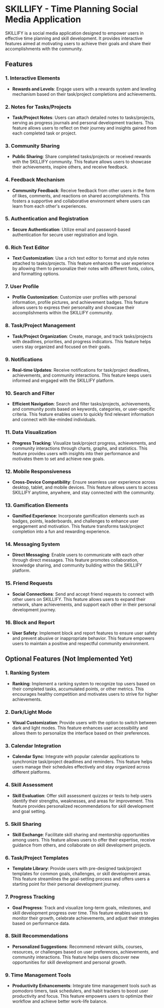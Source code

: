 # SKILLIFY - Time Planning Social Media Application

SKILLIFY is a social media application designed to empower users in effective time planning and skill development. It provides interactive features aimed at motivating users to achieve their goals and share their accomplishments with the community.

## Features

### 1. Interactive Elements
- **Rewards and Levels**: Engage users with a rewards system and leveling mechanism based on their task/project completions and achievements.

### 2. Notes for Tasks/Projects
- **Task/Project Notes**: Users can attach detailed notes to tasks/projects, serving as progress journals and personal development trackers. This feature allows users to reflect on their journey and insights gained from each completed task or project.

### 3. Community Sharing
- **Public Sharing**: Share completed tasks/projects or received rewards with the SKILLIFY community. This feature allows users to showcase their achievements, inspire others, and receive feedback.

### 4. Feedback Mechanism
- **Community Feedback**: Receive feedback from other users in the form of likes, comments, and reactions on shared accomplishments. This fosters a supportive and collaborative environment where users can learn from each other's experiences.

### 5. Authentication and Registration
- **Secure Authentication**: Utilize email and password-based authentication for secure user registration and login.

### 6. Rich Text Editor
- **Text Customization**: Use a rich text editor to format and style notes attached to tasks/projects. This feature enhances the user experience by allowing them to personalize their notes with different fonts, colors, and formatting options.

### 7. User Profile
- **Profile Customization**: Customize user profiles with personal information, profile pictures, and achievement badges. This feature allows users to express their personality and showcase their accomplishments within the SKILLIFY community.

### 8. Task/Project Management
- **Task/Project Organization**: Create, manage, and track tasks/projects with deadlines, priorities, and progress indicators. This feature helps users stay organized and focused on their goals.

### 9. Notifications
- **Real-time Updates**: Receive notifications for task/project deadlines, achievements, and community interactions. This feature keeps users informed and engaged with the SKILLIFY platform.

### 10. Search and Filter
- **Efficient Navigation**: Search and filter tasks/projects, achievements, and community posts based on keywords, categories, or user-specific criteria. This feature enables users to quickly find relevant information and connect with like-minded individuals.

### 11. Data Visualization
- **Progress Tracking**: Visualize task/project progress, achievements, and community interactions through charts, graphs, and statistics. This feature provides users with insights into their performance and motivates them to set and achieve new goals.

### 12. Mobile Responsiveness
- **Cross-Device Compatibility**: Ensure seamless user experience across desktop, tablet, and mobile devices. This feature allows users to access SKILLIFY anytime, anywhere, and stay connected with the community.

### 13. Gamification Elements
- **Gamified Experience**: Incorporate gamification elements such as badges, points, leaderboards, and challenges to enhance user engagement and motivation. This feature transforms task/project completion into a fun and rewarding experience.

### 14. Messaging System
- **Direct Messaging**: Enable users to communicate with each other through direct messages. This feature promotes collaboration, knowledge sharing, and community building within the SKILLIFY platform.

### 15. Friend Requests
- **Social Connections**: Send and accept friend requests to connect with other users on SKILLIFY. This feature allows users to expand their network, share achievements, and support each other in their personal development journey.

### 16. Block and Report
- **User Safety**: Implement block and report features to ensure user safety and prevent abusive or inappropriate behavior. This feature empowers users to maintain a positive and respectful community environment.


## Optional Features (Not Implemented Yet)

### 1. Ranking System
- **Ranking**: Implement a ranking system to recognize top users based on their completed tasks, accumulated points, or other metrics. This encourages healthy competition and motivates users to strive for higher achievements.

### 2. Dark/Light Mode
- **Visual Customization**: Provide users with the option to switch between dark and light modes. This feature enhances user accessibility and allows them to personalize the interface based on their preferences.

### 3. Calendar Integration
- **Calendar Sync**: Integrate with popular calendar applications to synchronize task/project deadlines and reminders. This feature helps users manage their schedules effectively and stay organized across different platforms.

### 4. Skill Assessment
- **Skill Evaluation**: Offer skill assessment quizzes or tests to help users identify their strengths, weaknesses, and areas for improvement. This feature provides personalized recommendations for skill development and goal setting.

### 5. Skill Sharing
- **Skill Exchange**: Facilitate skill sharing and mentorship opportunities among users. This feature allows users to offer their expertise, receive guidance from others, and collaborate on skill development projects.

### 6. Task/Project Templates
- **Template Library**: Provide users with pre-designed task/project templates for common goals, challenges, or skill development areas. This feature streamlines the goal-setting process and offers users a starting point for their personal development journey.

### 7. Progress Tracking
- **Goal Progress**: Track and visualize long-term goals, milestones, and skill development progress over time. This feature enables users to monitor their growth, celebrate achievements, and adjust their strategies based on performance data.

### 8. Skill Recommendations
- **Personalized Suggestions**: Recommend relevant skills, courses, resources, or challenges based on user preferences, achievements, and community interactions. This feature helps users discover new opportunities for skill development and personal growth.

### 9. Time Management Tools
- **Productivity Enhancements**: Integrate time management tools such as pomodoro timers, task schedulers, and habit trackers to boost user productivity and focus. This feature empowers users to optimize their workflow and achieve better work-life balance.